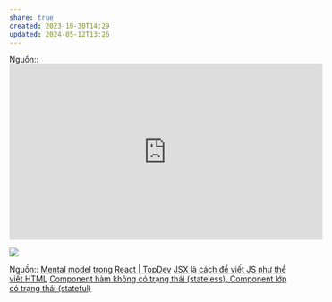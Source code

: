 ```yaml
---
share: true
created: 2023-10-30T14:29
updated: 2024-05-12T13:26
---
```


Nguồn:: <iframe width="560" height="315" src="https://www.youtube.com/embed/uzYSCOwhzxw?si=YvWPMQJ0ydFFM1BR&amp;start=535" title="YouTube video player" frameborder="0" allow="accelerometer; autoplay; clipboard-write; encrypted-media; gyroscope; picture-in-picture; web-share" referrerpolicy="strict-origin-when-cross-origin" allowfullscreen></iframe>

![](https://obedparla.com/static/cf7892f6a3db2815d6c502fe74538e4a/1f85e/box-inside-box.webp)


Nguồn:: [Mental model trong React | TopDev](https://topdev.vn/blog/mental-model-trong-react/)
[JSX là cách để viết JS như thể viết HTML](./JSX,%20props/JSX%20l%C3%A0%20c%C3%A1ch%20%C4%91%E1%BB%83%20vi%E1%BA%BFt%20JS%20nh%C6%B0%20th%E1%BB%83%20vi%E1%BA%BFt%20HTML.md)
[Component hàm không có trạng thái (stateless). Component lớp có trạng thái (stateful)](./Component%20h%C3%A0m%20kh%C3%B4ng%20c%C3%B3%20tr%E1%BA%A1ng%20th%C3%A1i%20(stateless).%20Component%20l%E1%BB%9Bp%20c%C3%B3%20tr%E1%BA%A1ng%20th%C3%A1i%20(stateful).md)